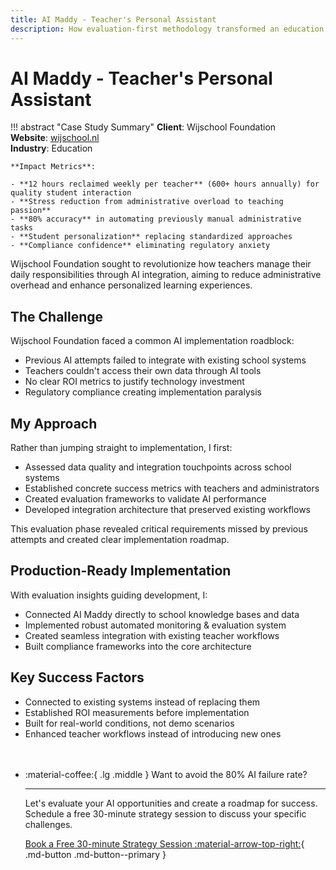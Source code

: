 ```yaml
---
title: AI Maddy - Teacher's Personal Assistant
description: How evaluation-first methodology transformed an education foundation from failed AI attempts to 12 hours saved per teacher weekly
---
```


# AI Maddy - Teacher's Personal Assistant

!!! abstract "Case Study Summary"
    **Client**: Wijschool Foundation  
    **Website**: [wijschool.nl](https://wijschool.nl)  
    **Industry**: Education  
    
    **Impact Metrics**:
    
    - **12 hours reclaimed weekly per teacher** (600+ hours annually) for quality student interaction
    - **Stress reduction from administrative overload to teaching passion**
    - **80% accuracy** in automating previously manual administrative tasks
    - **Student personalization** replacing standardized approaches
    - **Compliance confidence** eliminating regulatory anxiety

Wijschool Foundation sought to revolutionize how teachers manage their daily responsibilities through AI integration, aiming to reduce administrative overhead and enhance personalized learning experiences.

## The Challenge

Wijschool Foundation faced a common AI implementation roadblock:

- Previous AI attempts failed to integrate with existing school systems
- Teachers couldn't access their own data through AI tools
- No clear ROI metrics to justify technology investment
- Regulatory compliance creating implementation paralysis

## My Approach

Rather than jumping straight to implementation, I first:

- Assessed data quality and integration touchpoints across school systems
- Established concrete success metrics with teachers and administrators
- Created evaluation frameworks to validate AI performance
- Developed integration architecture that preserved existing workflows

This evaluation phase revealed critical requirements missed by previous attempts and created clear implementation roadmap.

## Production-Ready Implementation

With evaluation insights guiding development, I:

- Connected AI Maddy directly to school knowledge bases and data
- Implemented robust automated monitoring & evaluation system
- Created seamless integration with existing teacher workflows
- Built compliance frameworks into the core architecture

## Key Success Factors

- Connected to existing systems instead of replacing them
- Established ROI measurements before implementation
- Built for real-world conditions, not demo scenarios
- Enhanced teacher workflows instead of introducing new ones


<div class="grid cards" style="margin-top: 3rem" markdown>

-   :material-coffee:{ .lg .middle } Want to avoid the 80% AI failure rate?

    ---
    
    Let's evaluate your AI opportunities and create a roadmap for success. Schedule a free 30-minute strategy session to discuss your specific challenges.

    [Book a Free 30-minute Strategy Session :material-arrow-top-right:](https://cal.com/rok-popov-ledinski/free-consultation){ .md-button .md-button--primary }

</div>